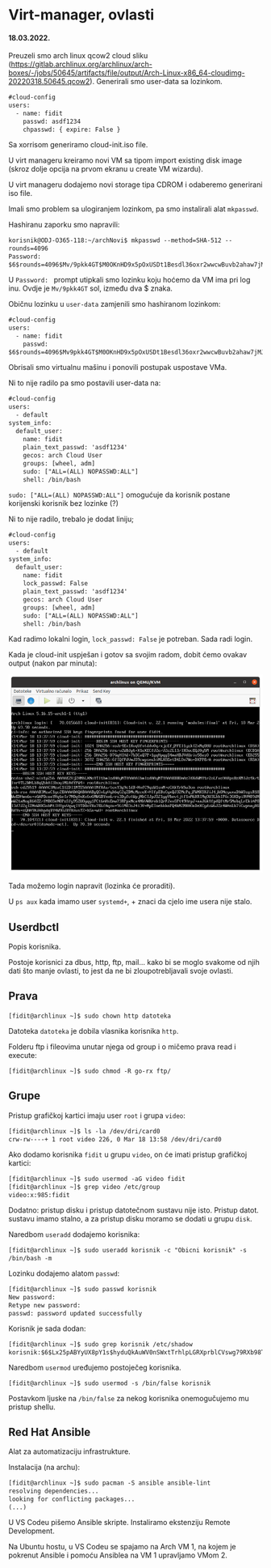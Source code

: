 # Virt-manager, ovlasti

#### 18.03.2022.

Preuzeli smo arch linux qcow2 cloud sliku (https://gitlab.archlinux.org/archlinux/arch-boxes/-/jobs/50645/artifacts/file/output/Arch-Linux-x86_64-cloudimg-20220318.50645.qcow2). Generirali smo user-data sa lozinkom.

```
#cloud-config
users:
  - name: fidit
    passwd: asdf1234
    chpasswd: { expire: False }
```

Sa xorrisom generiramo cloud-init.iso file. 

U virt manageru kreiramo novi VM sa tipom import existing disk image (skroz dolje opcija na prvom ekranu u create VM wizardu).

U virt manageru dodajemo novi storage tipa CDROM i odaberemo generirani iso file. 

Imali smo problem sa ulogiranjem lozinkom, pa smo instalirali alat `mkpasswd`.

Hashiranu zaporku smo napravili:

```shell
korisnik@ODJ-O365-118:~/archNovi$ mkpasswd --method=SHA-512 --rounds=4096
Password: 
$6$rounds=4096$Mv/9pkk4GT$M0OKnHD9x5pOxUSDt1Besdl36oxr2wwcwBuvb2ahaw7jMJA9SI2RLT.e.MCS2393SSsp7AsMm4PnwEdVM70Dj.
```

U `Password: ` prompt utipkali smo lozinku koju hoćemo da VM ima pri log inu. Ovdje je `Mv/9pkk4GT` sol, između dva $ znaka.


Običnu lozinku u `user-data` zamjenili smo hashiranom lozinkom:

```
#cloud-config
users:
  - name: fidit
    passwd: $6$rounds=4096$Mv9pkk4GT$M0OKnHD9x5pOxUSDt1Besdl36oxr2wwcwBuvb2ahaw7jMJA9SI2RLT.e.MCS2393SSsp7AsMm4PnwEdVM70Dj
```

Obrisali smo virtualnu mašinu i ponovili postupak uspostave VMa.

Ni to nije radilo pa smo postavili user-data na:


```
#cloud-config
users:
  - default
system_info:
  default_user:
    name: fidit
    plain_text_passwd: 'asdf1234'
    gecos: arch Cloud User
    groups: [wheel, adm]
    sudo: ["ALL=(ALL) NOPASSWD:ALL"]
    shell: /bin/bash

```

`sudo: ["ALL=(ALL) NOPASSWD:ALL"]` omogućuje da korisnik postane korijenski korisnik bez lozinke (?)

Ni to nije radilo, trebalo je dodat liniju;

```
#cloud-config
users:
  - default
system_info:
  default_user:
    name: fidit
    lock_passwd: False
    plain_text_passwd: 'asdf1234'
    gecos: arch Cloud User
    groups: [wheel, adm]
    sudo: ["ALL=(ALL) NOPASSWD:ALL"]
    shell: /bin/bash
```

Kad radimo lokalni login, `lock_passwd: False` je potreban. Sada radi login.

Kada je cloud-init uspješan i gotov sa svojim radom, dobit ćemo ovakav output (nakon par minuta):

<img src="Slika zaslona s 2022-03-18 14-38-46.png"></img>

Tada možemo login napravit (lozinka će proraditi).

U `ps aux` kada imamo user `systemd+`, + znaci da cjelo ime usera nije stalo.

## Userdbctl

Popis korisnika.

Postoje korisnici za dbus, http, ftp, mail... kako bi se moglo svakome od njih dati što manje ovlasti, to jest da ne bi zloupotrebljavali svoje ovlasti.

## Prava

```shell
[fidit@archlinux ~]$ sudo chown http datoteka
```

Datoteka `datoteka` je dobila vlasnika korisnika `http`.

Folderu ftp i fileovima unutar njega od group i o mičemo prava read i execute:

```shell
[fidit@archlinux ~]$ sudo chmod -R go-rx ftp/
```

## Grupe

Pristup grafičkoj kartici imaju user `root` i grupa `video`:

```shell
[fidit@archlinux ~]$ ls -la /dev/dri/card0
crw-rw----+ 1 root video 226, 0 Mar 18 13:58 /dev/dri/card0
```

Ako dodamo korisnika `fidit` u grupu `video`, on će imati pristup grafičkoj kartici:

```shell
[fidit@archlinux ~]$ sudo usermod -aG video fidit
[fidit@archlinux ~]$ grep video /etc/group
video:x:985:fidit
```

Dodatno: pristup disku i pristup datotečnom sustavu nije isto. Pristup datot. sustavu imamo stalno, a za pristup disku moramo se dodati u grupu `disk`.

Naredbom `useradd` dodajemo korisnika:

```shell
[fidit@archlinux ~]$ sudo useradd korisnik -c "Obicni korisnik" -s /bin/bash -m
```

Lozinku dodajemo alatom `passwd`:

```shell
[fidit@archlinux ~]$ sudo passwd korisnik
New password: 
Retype new password: 
passwd: password updated successfully
```

Korisnik je sada dodan:

```shell
[fidit@archlinux ~]$ sudo grep korisnik /etc/shadow
korisnik:$6$Lx25pABYyUX8pY1s$hyduQkAuWV0nSWxtTrhlpLGRXprblCVswg79RXb98TFj.WKIkKyHYhbm2UNfvuxJcy3jp6Ihe6I4cJWY8iVJj.:19069:0:99999:7:::
```

Naredbom `usermod` uređujemo postoječeg korisnika. 

```shell
[fidit@archlinux ~]$ sudo usermod -s /bin/false korisnik
```

Postavkom ljuske na `/bin/false` za nekog korisnika onemogučujemo mu pristup shellu.

## Red Hat Ansible

Alat za automatizaciju infrastrukture. 

Instalacija (na archu):

```shell
[fidit@archlinux ~]$ sudo pacman -S ansible ansible-lint
resolving dependencies...
looking for conflicting packages...
(...)
```

U VS Codeu pišemo Ansible skripte. Instaliramo ekstenziju Remote Development. 

Na Ubuntu hostu, u VS Codeu se spajamo na Arch VM 1, na kojem je pokrenut Ansible i pomoću Ansiblea na VM 1 upravljamo VMom 2.